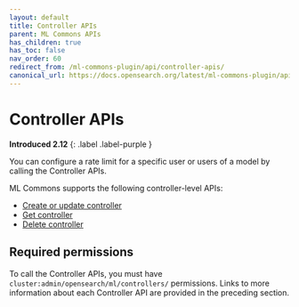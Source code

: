 ```yaml
---
layout: default
title: Controller APIs
parent: ML Commons APIs
has_children: true
has_toc: false
nav_order: 60
redirect_from: /ml-commons-plugin/api/controller-apis/
canonical_url: https://docs.opensearch.org/latest/ml-commons-plugin/api/controller-apis/index/
---
```


# Controller APIs
**Introduced 2.12**
{: .label .label-purple }

You can configure a rate limit for a specific user or users of a model by calling the Controller APIs. 

ML Commons supports the following controller-level APIs:

- [Create or update controller]({{site.url}}{{site.baseurl}}/ml-commons-plugin/api/controller-apis/create-controller/)
- [Get controller]({{site.url}}{{site.baseurl}}/ml-commons-plugin/api/controller-apis/get-controller/)
- [Delete controller]({{site.url}}{{site.baseurl}}/ml-commons-plugin/api/controller-apis/delete-controller/)

## Required permissions

To call the Controller APIs, you must have `cluster:admin/opensearch/ml/controllers/` permissions. Links to more information about each Controller API are provided in the preceding section.